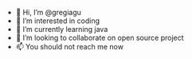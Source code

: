 - 👋 Hi, I’m @gregiagu
- 👀 I’m interested in coding
- 🌱 I’m currently learning java
- 💞️ I’m looking to collaborate on open source project
- 📫 You should not reach me now

<!---
gregiagu/gregiagu is a ✨ special ✨ repository because its `README.md` (this file) appears on your GitHub profile.
You can click the Preview link to take a look at your changes.
--->